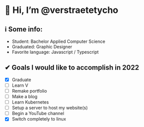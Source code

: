# 👋 Hi, I’m @verstraetetycho

## ℹ Some info:
- Student: Bachelor Applied Computer Science
- Graduated: Graphic Designer
- Favorite language: Javascript / Typescript

## ✔ Goals I would like to accomplish in 2022
- [x] Graduate
- [ ] Learn V
- [ ] Remake portfolio
- [ ] Make a blog
- [ ] Learn Kubernetes
- [ ] Setup a server to host my website(s)
- [ ] Begin a YouTube channel
- [x] Switch completely to linux
